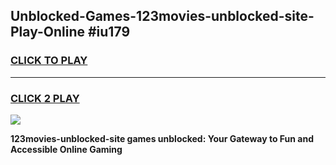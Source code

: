 
## Unblocked-Games-123movies-unblocked-site-Play-Online #iu179
<h3>
<a href="https://news.freeplayer.one?title=123movies-unblocked-site&ref=3">CLICK TO PLAY</a></h3>
<hr>

<h3>
<a href="https://news.freeplayer.one?title=123movies-unblocked-site&ref=3">CLICK 2 PLAY</a>
  
</h3>

<a href="https://news.freeplayer.one?title=123movies-unblocked-site&ref=3"><img src="https://clearcache.store/games.png"></a>


**123movies-unblocked-site games unblocked: Your Gateway to Fun and Accessible Online Gaming**
